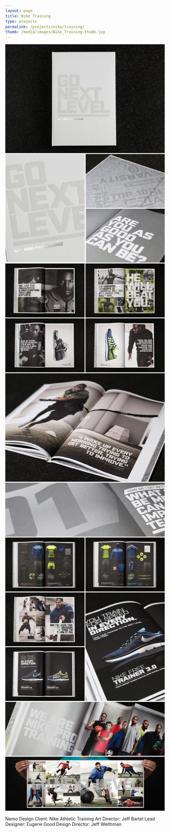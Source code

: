 ```yaml
---
layout: page
title: Nike Training
type: projects
permalink: /projects/nike/training/
thumb: /media/images/Nike_Training-thumb.jpg
---
```


![](/media/images/Nike_Training_1.jpg) 
![](/media/images/Nike_Training_2.jpg)
![](/media/images/Nike_Training_3.jpg)
![](/media/images/Nike_Training_4.jpg)
![](/media/images/Nike_Training_5.jpg)
![](/media/images/Nike_Training_6.jpg)
![](/media/images/Nike_Training_7.jpg)

Nemo Design
Client: Nike Athletic Training
Art Director: Jeff Bartel
Lead Designer: Eugene Good
Design Director: Jeff Weithman